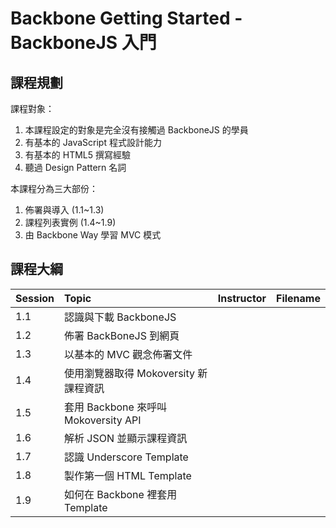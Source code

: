 # Backbone Getting Started - BackboneJS 入門

## 課程規劃

課程對象：

1. 本課程設定的對象是完全沒有接觸過 BackboneJS 的學員
2. 有基本的 JavaScript 程式設計能力
3. 有基本的 HTML5 撰寫經驗
4. 聽過 Design Pattern 名詞

本課程分為三大部份：

1. 佈署與導入 (1.1~1.3)
2. 課程列表實例 (1.4~1.9)
3. 由 Backbone Way 學習 MVC 模式

## 課程大綱

| Session | Topic | Instructor | Filename | 
|:-----|:------|:----------|:---------------|
| 1.1 | 認識與下載 BackboneJS |  | 
| 1.2 | 佈署 BackBoneJS 到網頁 |  | 
| 1.3 | 以基本的 MVC 觀念佈署文件 | |
| 1.4 | 使用瀏覽器取得 Mokoversity 新課程資訊 | |
| 1.5 | 套用 Backbone 來呼叫 Mokoversity API | |
| 1.6 | 解析 JSON 並顯示課程資訊 | |
| 1.7 | 認識 Underscore Template | |
| 1.8 | 製作第一個 HTML Template | |
| 1.9 | 如何在 Backbone 裡套用 Template | |
